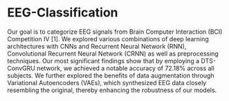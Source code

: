 # EEG-Classification
Our goal is to categorize EEG signals from Brain Computer Interaction (BCI) Competition IV [1]. We explored various combinations of deep learning architectures with CNNs and Recurrent Neural Network (RNN), Convolutional Recurrent Neural Network (CRNN) as well as preprocessing techniques. Our most significant findings show that by employing a DTS-ConvGRU network, we achieved a notable accuracy of 72.18% across all subjects. We further explored the benefits of data augmentation through Variational Autoencoders (VAEs), which synthesized EEG data closely resembling the original, thereby enhancing the robustness of our models.
